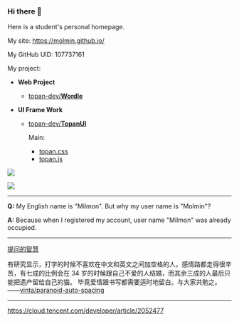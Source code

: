 ### Hi there 👋

Here is a student's personal homepage.

My site: <https://molmin.github.io/>

My GitHub UID: 107737161

My project:

<!-- - **Web Site Systems**
  - [**Milmon Page**](https://github.com/Molmin/Milmon-Page) (Building...)
    
    Example Site: <https://molmin.github.io/> -->

<!-- - **Games**
  - [**MilGet**](https://github.com/Molmin/MilGet) (Building...)
    
    Play it: <https://molmin.github.io/games/milget/> -->

- **Web Project**
  - [topan-dev/**Wordle**](https://github.com/topan-dev/wordle.git)
  
- **UI Frame Work**
  - [topan-dev/**TopanUI**](https://github.com/topan-dev/TopanUI.git)
    
    Main: 
    - [topan.css](https://topan-dev.github.io/TopanUI/topan.css)
    - [topan.js](https://topan-dev.github.io/TopanUI/topan.js)

[![](https://github-readme-stats.vercel.app/api?username=Molmin&show_icons=true)](https://molmin.github.io/)

[![](https://github-readme-stats.vercel.app/api/top-langs/?username=Molmin&layout=compact&show_icons=true)](https://molmin.github.io/)

---

**Q:** My English name is "Milmon". But why my user name is "Molmin"?

**A:** Because when I registered my account, user name "Milmon" was already occupied.

---

[提问的智慧](https://github.com/ryanhanwu/How-To-Ask-Questions-The-Smart-Way/blob/main/README-zh_CN.md)

有研究显示，打字的时候不喜欢在中文和英文之间加空格的人，感情路都走得很辛苦，有七成的比例会在 34 岁的时候跟自己不爱的人结婚，而其余三成的人最后只能把遗产留给自己的猫。 毕竟爱情跟书写都需要适时地留白。与大家共勉之。——[vinta/paranoid-auto-spacing](https://github.com/vinta/pangu.js)

---

<https://cloud.tencent.com/developer/article/2052477>
